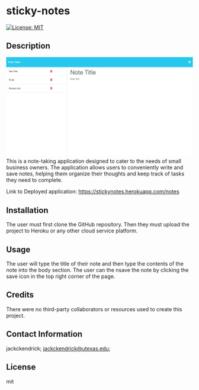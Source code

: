 # sticky-notes

  [![License: MIT](https://img.shields.io/badge/License-MIT-yellow.svg)](https://opensource.org/licenses/MIT)
  ## Description
![Alt Text](https://github.com/jackckendrick/sticky-notes/blob/184864a5a394ef88cd854ed322c1ce4b1fae56a1/sticky%20notes.png)
This is a note-taking application designed to cater to the needs of small business owners. The application allows users to conveniently write and save notes, helping them organize their thoughts and keep track of tasks they need to complete.


Link to Deployed application: https://stickynotes.herokuapp.com/notes
  ## Installation
  The user must first clone the GitHub repository. Then they must upload the project to Heroku or any other cloud service platform.
  ## Usage
The user will type the title of their note and then type the contents of the note into the body section. The user can the nsave the note by clicking the save icon in the top right corner of the page. 

  ## Credits
  There were no third-party collaborators or resources used to create this project. 
  ## Contact Information
  jackckendrick;
  jackckendrick@utexas.edu;
  ## License
  mit
